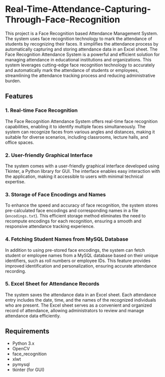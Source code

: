  # Real-Time-Attendance-Capturing-Through-Face-Recognition

This project is a Face Recognition based Attendance Management System. The system uses face recognition technology to mark the attendance of students by recognizing their faces. It simplifies the attendance process by automatically capturing and storing attendance data in an Excel sheet.
The Face Recognition Attendance System is a powerful and efficient solution for managing attendance in educational institutions and organizations. This system leverages cutting-edge face recognition technology to accurately and automatically mark the attendance of students or employees, streamlining the attendance tracking process and reducing administrative burden.

## Features

### 1. Real-time Face Recognition

The Face Recognition Attendance System offers real-time face recognition capabilities, enabling it to identify multiple faces simultaneously. The system can recognize faces from various angles and distances, making it suitable for diverse scenarios, including classrooms, lecture halls, and office spaces.

### 2. User-friendly Graphical Interface

The system comes with a user-friendly graphical interface developed using Tkinter, a Python library for GUI. The interface enables easy interaction with the application, making it accessible to users with minimal technical expertise.

### 3. Storage of Face Encodings and Names

To enhance the speed and accuracy of face recognition, the system stores pre-calculated face encodings and corresponding names in a file (`encodings.txt`). This efficient storage method eliminates the need to recompute encodings for each recognition, ensuring a smooth and responsive attendance tracking experience.

### 4. Fetching Student Names from MySQL Database

In addition to using pre-stored face encodings, the system can fetch student or employee names from a MySQL database based on their unique identifiers, such as roll numbers or employee IDs. This feature provides improved identification and personalization, ensuring accurate attendance recording.

### 5. Excel Sheet for Attendance Records

The system saves the attendance data in an Excel sheet. Each attendance entry includes the date, time, and the names of the recognized individuals who are present. The Excel sheet serves as a convenient and organized record of attendance, allowing administrators to review and manage attendance data efficiently.


## Requirements

- Python 3.x
- OpenCV
- face_recognition
- xlwt
- pymysql
- tkinter (for GUI)



